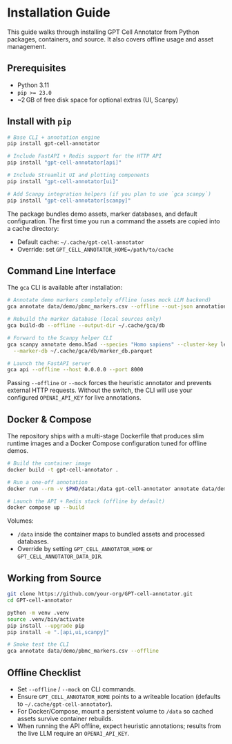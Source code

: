 # Installation Guide

This guide walks through installing GPT Cell Annotator from Python packages, containers, and source. It also covers offline usage and asset management.

## Prerequisites

- Python 3.11
- `pip >= 23.0`
- ~2 GB of free disk space for optional extras (UI, Scanpy)

## Install with `pip`

```bash
# Base CLI + annotation engine
pip install gpt-cell-annotator

# Include FastAPI + Redis support for the HTTP API
pip install "gpt-cell-annotator[api]"

# Include Streamlit UI and plotting components
pip install "gpt-cell-annotator[ui]"

# Add Scanpy integration helpers (if you plan to use `gca scanpy`)
pip install "gpt-cell-annotator[scanpy]"
```

The package bundles demo assets, marker databases, and default configuration. The first time you run a command the assets are copied into a cache directory:

- Default cache: `~/.cache/gpt-cell-annotator`
- Override: set `GPT_CELL_ANNOTATOR_HOME=/path/to/cache`

## Command Line Interface

The `gca` CLI is available after installation:

```bash
# Annotate demo markers completely offline (uses mock LLM backend)
gca annotate data/demo/pbmc_markers.csv --offline --out-json annotations.json

# Rebuild the marker database (local sources only)
gca build-db --offline --output-dir ~/.cache/gca/db

# Forward to the Scanpy helper CLI
gca scanpy annotate demo.h5ad --species "Homo sapiens" --cluster-key leiden \
  --marker-db ~/.cache/gca/db/marker_db.parquet

# Launch the FastAPI server
gca api --offline --host 0.0.0.0 --port 8000
```

Passing `--offline` or `--mock` forces the heuristic annotator and prevents external HTTP requests. Without the switch, the CLI will use your configured `OPENAI_API_KEY` for live annotations.

## Docker & Compose

The repository ships with a multi-stage Dockerfile that produces slim runtime images and a Docker Compose configuration tuned for offline demos.

```bash
# Build the container image
docker build -t gpt-cell-annotator .

# Run a one-off annotation
docker run --rm -v $PWD/data:/data gpt-cell-annotator annotate data/demo/pbmc_markers.csv --offline

# Launch the API + Redis stack (offline by default)
docker compose up --build
```

Volumes:

- `/data` inside the container maps to bundled assets and processed databases.
- Override by setting `GPT_CELL_ANNOTATOR_HOME` or `GPT_CELL_ANNOTATOR_DATA_DIR`.

## Working from Source

```bash
git clone https://github.com/your-org/GPT-cell-annotator.git
cd GPT-cell-annotator

python -m venv .venv
source .venv/bin/activate
pip install --upgrade pip
pip install -e ".[api,ui,scanpy]"

# Smoke test the CLI
gca annotate data/demo/pbmc_markers.csv --offline
```

## Offline Checklist

- Set `--offline` / `--mock` on CLI commands.
- Ensure `GPT_CELL_ANNOTATOR_HOME` points to a writeable location (defaults to `~/.cache/gpt-cell-annotator`).
- For Docker/Compose, mount a persistent volume to `/data` so cached assets survive container rebuilds.
- When running the API offline, expect heuristic annotations; results from the live LLM require an `OPENAI_API_KEY`.

